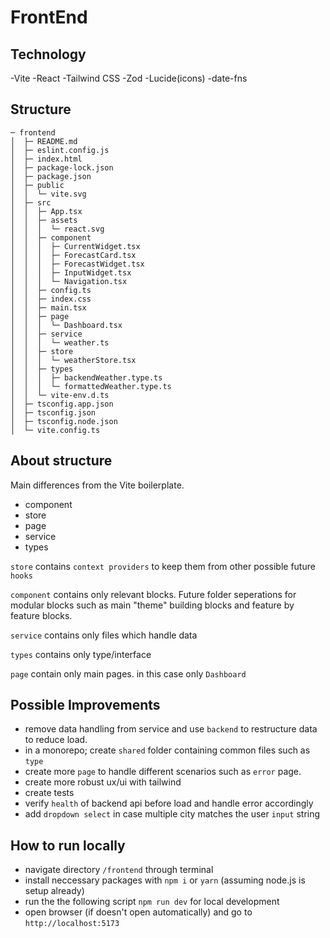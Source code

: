 # FrontEnd

## Technology

-Vite
-React
-Tailwind CSS
-Zod
-Lucide(icons)
-date-fns

## Structure

```
─ frontend
│  ├─ README.md
│  ├─ eslint.config.js
│  ├─ index.html
│  ├─ package-lock.json
│  ├─ package.json
│  ├─ public
│  │  └─ vite.svg
│  ├─ src
│  │  ├─ App.tsx
│  │  ├─ assets
│  │  │  └─ react.svg
│  │  ├─ component
│  │  │  ├─ CurrentWidget.tsx
│  │  │  ├─ ForecastCard.tsx
│  │  │  ├─ ForecastWidget.tsx
│  │  │  ├─ InputWidget.tsx
│  │  │  └─ Navigation.tsx
│  │  ├─ config.ts
│  │  ├─ index.css
│  │  ├─ main.tsx
│  │  ├─ page
│  │  │  └─ Dashboard.tsx
│  │  ├─ service
│  │  │  └─ weather.ts
│  │  ├─ store
│  │  │  └─ weatherStore.tsx
│  │  ├─ types
│  │  │  ├─ backendWeather.type.ts
│  │  │  └─ formattedWeather.type.ts
│  │  └─ vite-env.d.ts
│  ├─ tsconfig.app.json
│  ├─ tsconfig.json
│  ├─ tsconfig.node.json
│  └─ vite.config.ts
```

## About structure

Main differences from the Vite boilerplate.

- component
- store
- page
- service
- types

`store` contains `context providers` to keep them from other possible future `hooks`

`component` contains only relevant blocks. Future folder seperations for modular blocks such as main "theme" building blocks and feature by feature blocks.

`service` contains only files which handle data

`types` contains only type/interface

`page` contain only main pages. in this case only `Dashboard`

## Possible Improvements

- remove data handling from service and use `backend` to restructure data to reduce load.
- in a monorepo; create `shared` folder containing common files such as `type`
- create more `page` to handle different scenarios such as `error` page.
- create more robust ux/ui with tailwind
- create tests
- verify `health` of backend api before load and handle error accordingly
- add `dropdown select` in case multiple city matches the user `input` string 

## How to run locally

- navigate directory `/frontend` through terminal
- install neccessary packages with `npm i` or `yarn` (assuming node.js is setup already)
- run the the following script `npm run dev` for local development
- open browser (if doesn't open automatically) and go to `http://localhost:5173`
